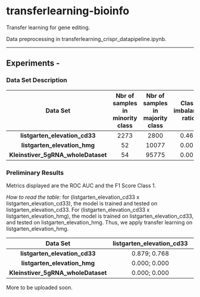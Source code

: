 # transferlearning-bioinfo

Transfer learning for gene editing.

Data preprocessing in transferlearning_crispr_datapipeline.ipynb.


------

## Experiments - 

### Data Set Description

| Data Set                       | **Nbr of samples in minority class** | **Nbr of samples in majority class** | **Class imbalance ratio** |
| :---:                          |     :---:                |    :---:                  |             :---:              |
| **listgarten_elevation_cd33**      |      2273            |       2800                |       0.468                    |
| **listgarten_elevation_hmg**       |      52              |       10077               |       0.005                    |
| **Kleinstiver_5gRNA_wholeDataset** |      54              |       95775               |       0.001                    |


### Preliminary Results

Metrics displayed are the ROC AUC and the F1 Score Class 1.

*How to read the table:* for (listgarten_elevation_cd33 x listgarten_elevation_cd33), the model is trained and tested on listgarten_elevation_cd33. For (listgarten_elevation_cd33 x listgarten_elevation_hmg), the model is trained on listgarten_elevation_cd33, and tested on listgarten_elevation_hmg. Thus, we apply transfer learning on listgarten_elevation_hmg. 


| Data Set                       | **listgarten_elevation_cd33** | **listgarten_elevation_hmg** | **Kleinstiver_5gRNA_wholeDataset** |
| :---:                          |     :---:                |    :---:                  |             :---:              |
| **listgarten_elevation_cd33**      |      0.879; 0.768        |       0.626; 0.015        |       0.634; 0.002             |
| **listgarten_elevation_hmg**       |      0.000; 0.000        |       0.000; 0.000        |       0.000; 0.000             |
| **Kleinstiver_5gRNA_wholeDataset** |      0.000; 0.000        |       0.000; 0.000        |       0.000; 0.000             |




More to be uploaded soon.
